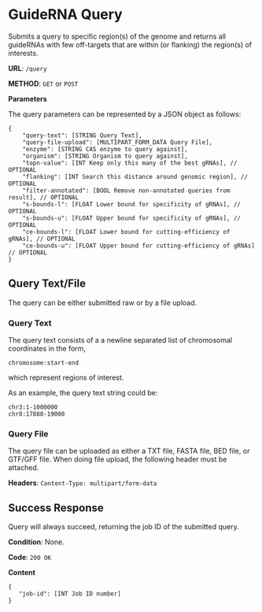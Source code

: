# GuideRNA Query

Submits a query to specific region(s) of the genome and returns all
guideRNAs with few off-targets that are within (or flanking) the
region(s) of interests.

**URL**: `/query`

**METHOD**: `GET` or `POST`

**Parameters**

The query parameters can be represented by a JSON object as follows:

```
{
    "query-text": [STRING Query Text],
    "query-file-upload": [MULTIPART_FORM_DATA Query File],
    "enzyme": [STRING CAS enzyme to query against],
    "organism": [STRING Organism to query against],
    "topn-value": [INT Keep only this many of the best gRNAs], // OPTIONAL
    "flanking": [INT Search this distance around genomic region], // OPTIONAL
    "filter-annotated": [BOOL Remove non-annotated queries from result], // OPTIONAL
    "s-bounds-l": [FLOAT Lower bound for specificity of gRNAs], // OPTIONAL
    "s-bounds-u": [FLOAT Upper bound for specificity of gRNAs], // OPTIONAL
    "ce-bounds-l": [FLOAT Lower bound for cutting-efficiency of gRNAs], // OPTIONAL
    "ce-bounds-u": [FLOAT Upper bound for cutting-efficiency of gRNAs] // OPTIONAL
}
```

## Query Text/File

The query can be either submitted raw or by a file upload. 

### Query Text
The query text consists of a a newline separated list of chromosomal
coordinates in the form,

`chromosome:start-end`

which represent regions of interest.

As an example, the query text string could be:

```
chr3:1-1000000	
chr8:17888-19000	
```

### Query File

The query file can be uploaded as either a TXT file, FASTA file, BED
file, or GTF/GFF file. When doing file upload, the following header
must be attached.

**Headers**: `Content-Type: multipart/form-data`

## Success Response

Query will always succeed, returning the job ID of the submitted
query.

**Condition**: None.

**Code**: `200 OK`

**Content**

```
{
   "job-id": [INT Job ID number]
}
```
